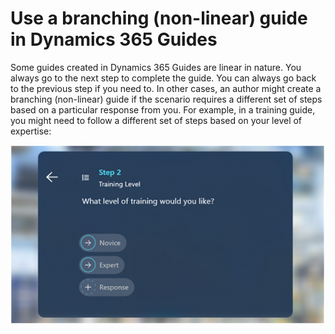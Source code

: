 # Use a branching (non-linear) guide in Dynamics 365 Guides 

Some guides created in Dynamics 365 Guides are linear in nature. You always go to the next step to complete the guide. You can always go back to the previous step if you need to. In other cases, an author might create a branching (non-linear) guide if the scenario requires a different set of steps based on a particular response from you. For example, in a training guide, you might need to follow a different set of steps based on your level of expertise:

![Example of a branching guide](media/branching-question-step-example.PNG "Example of a branching guide")

